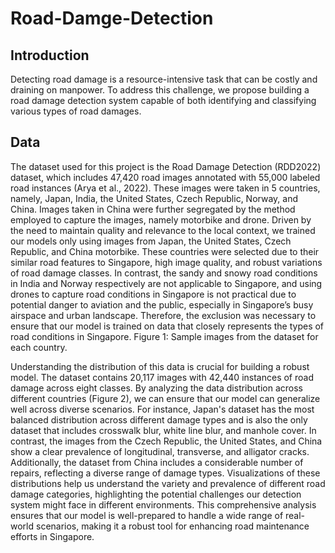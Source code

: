 # Road-Damge-Detection

## Introduction

Detecting road damage is a resource-intensive task that can be costly and draining on manpower.  To address this challenge, we propose building a road damage detection system capable of both identifying and classifying various types of road damages.

## Data

The dataset used for this project is the Road Damage Detection (RDD2022) dataset, which includes 47,420 road images annotated with 55,000 labeled road instances (Arya et al., 2022). These images were taken in 5 countries, namely, Japan, India, the United States, Czech Republic, Norway, and China. Images taken in China were further segregated by the method employed to capture the images, namely motorbike and drone. Driven by the need to maintain quality and relevance to the local context, we trained our models only using images from Japan, the United States, Czech Republic, and China motorbike. These countries were selected due to their similar road features to Singapore, high image quality, and robust variations of road damage classes. In contrast, the sandy and snowy road conditions in India and Norway respectively are not applicable to Singapore, and using drones to capture road conditions in Singapore is not practical due to potential danger to aviation and the public, especially in Singapore’s busy airspace and urban landscape. Therefore, the exclusion was necessary to ensure that our model is trained on data that closely represents the types of road conditions in Singapore.
 Figure 1: Sample images from the dataset for each country.

Understanding the distribution of this data is crucial for building a robust model. The dataset contains 20,117 images with 42,440 instances of road damage across eight classes. By analyzing the data distribution across different countries (Figure 2), we can ensure that our model can generalize well across diverse scenarios. For instance, Japan's dataset has the most balanced distribution across different damage types and is also the only dataset that includes crosswalk blur, white line blur, and manhole cover. In contrast, the images from the Czech Republic, the United States, and China show a clear prevalence of longitudinal, transverse, and alligator cracks. Additionally, the dataset from China includes a considerable number of repairs, reflecting a diverse range of damage types. Visualizations of these distributions help us understand the variety and prevalence of different road damage categories, highlighting the potential challenges our detection system might face in different environments. This comprehensive analysis ensures that our model is well-prepared to handle a wide range of real-world scenarios, making it a robust tool for enhancing road maintenance efforts in Singapore.
